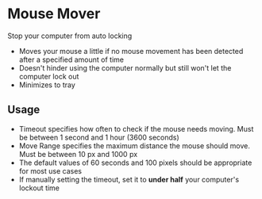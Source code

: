 Mouse Mover
===========
Stop your computer from auto locking

* Moves your mouse a little if no mouse movement has been detected after a specified amount of time
* Doesn't hinder using the computer normally but still won't let the computer lock out
* Minimizes to tray

Usage
-----

* Timeout specifies how often to check if the mouse needs moving. Must be between 1 second and 1 hour (3600 seconds)
* Move Range specifies the maximum distance the mouse should move. Must be between 10 px and 1000 px
* The default values of 60 seconds and 100 pixels should be appropriate for most use cases
* If manually setting the timeout, set it to **under half** your computer's lockout time